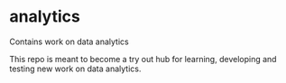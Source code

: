 # analytics
Contains work on data analytics

This repo is meant to become a try out hub for learning, developing and testing new work on data analytics.
